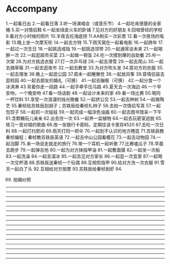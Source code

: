 # Accompany

1.一起看日出
2.一起看日落
3.听一场演唱会（或音乐节）
4.一起吃肯德基的全家桶
5.买一对情侣鞋
6.一起坐绿皮火车的卧铺
7.见对方的好朋友
8.回咱曾经的学校
9.看对方小时候的照片
10.半夜去吃海底捞
11.AA制买一次彩票
12.看一次夜场的电影
13.晚上坐一次摩天轮
14.一起去方特
15.下雨天窝在一起看电影
16.一起跨年
17.一起过一次生日
18.一起挑选戒指
19.一起挑选领带
20.一起通宵谈未来
21.一起喝醉一次
22.一起逛超市买菜
23.一起做一顿饭
24.吃一次撑到爆的自助餐
25.吵一次架
26.为对方挑选衣服
27.打一次乒乓球
28.一起去滑雪
29.一起去爬山
30.一起去摘草莓
31.一起去逛夜市
32.一起去教堂
33.为对方吹头发
34.穿对方的衣服
35.一起去理发
36.晚上一起逛公园
37.周末一起睡懒觉
38.一起放风筝
39.穿情侣装去逛校园
40.一起去朋友的婚礼（可换）
41.一起去蹦极（可换）
42.一起分食一个冰淇淋
43.背着你走一段路
44.一起手牵手压马路
45.夏天去一次海边
46.一个早安吻，一个晚安吻
47.看一场话剧
48.一起设计未来的家
49.看一场比赛
50.喝同一杯饮料
51.享受一次浪漫的烛光晚餐
52.一起挤公交
53.一起去种树
54.一起做陶艺
55.秦桢给苏轶辰刮胡子；苏轶辰给秦桢扎辫子
56.去拍一次情侣写真
57.一起包饺子
58.一起抓一次娃娃
59.一起完成一幅涂色油画
60.一起去图书馆呆一下午
61.含颗糖玩儿亲亲
62.出去住一次
63.一起养一盆植物
64.一起去玩密室逃脱
65.练习一首对唱的歌曲
66.改一张银行卡密码，定期往该卡里存¥520
67.去吃一次日料
68.一起打扫房间
69.雨天打同一把伞
70.一起到不认识的地方瞎逛
71.苏轶辰教秦桢编程；秦桢教苏轶辰英语
72.一起去中山公园看樱花
73.一起去动物园
74.一起泡脚
75.来一场说走就走的旅行
76.带一个耳机一起听歌
77.比赛嗑瓜子
78.早晨去跑步
79.一起弹吉他
80.一起为对方抹指甲油
81.一起敷面膜
82.一起坐一次船
83.一起洗澡
84.一起去溜冰
85.一起去见对方家长
86.一起逛一次宜家
87.一起喝一次交杯酒
88.苏轶辰送秦桢一个玩偶
89.互相剪指甲
90.给对方洗一次衣服
91.雪天一起白了头
92.互相给对方按摩
93.苏轶辰给秦桢剥虾
94.




99. 拍婚纱照



**************************************************************************************************************************
**************************************************************************************************************************
*****   *************    **************    ************           ****           *****  **********  **********   ********* 
*****  *   ********  *   *************  **  ***********  ********  ***  ********  *****  ********  ***********   ********* 
*****  ***  ******  ***  ************  ****  **********  ********  ***  ********  ******  ******  ************   ********* 
*****  *****  ***  ****  ***********  *******  ********  *******  ****  *******  ********  ****  *************   ********* 
*****  ******  *  *****  **********             *******  *****  ******  *****  ***********  **  **************   ********* 
*****  *******   ******  *********  ***********  ******        *******        *************    ***************   ********* 
*****  ****************  ********  *************  *****  *****  ******  *****  *************  ****************   *********
*****  ****************  *******  ***************  ****  ******  *****  ******  ************  ****************   ********* 
*****  ****************  ******  *****************  ***  *******  ****  *******  ***********  **************************** 
*****  ****************  *****  *******************  **  ********  ***  ********  **********  ****************   ********* 
*****  ****************  ****  *********************  *  *********  **  *********  *********  ****************   ********* 
**************************************************************************************************************************
**************************************************************************************************************************
**************************************************************************************************************************


